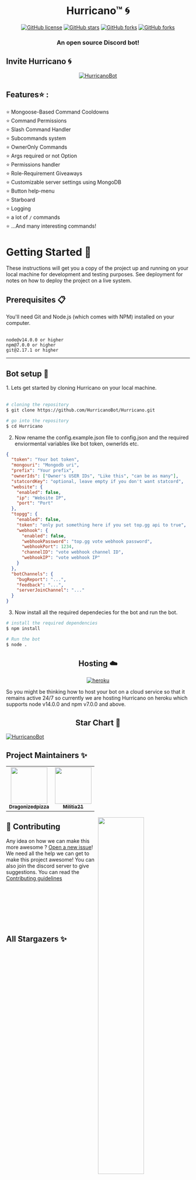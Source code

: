 <h1 align="center"> Hurricano™  🌀</h1>
<p align="center">
<a href="https://github.com/HurricanoBot/Hurricano/blob/main/LICENSE.md"><img alt="GitHub license" src="https://img.shields.io/github/license/HurricanoBot/Hurricano?style=for-the-badge"></a>
<a href="https://github.com/HurricanoBot/Hurricano/stargazers"><img alt="GitHub stars" src="https://img.shields.io/github/stars/HurricanoBot/Hurricano?style=for-the-badge"></a> 
<a href="https://github.com/HurricanoBot/Hurricano/network"><img alt="GitHub forks" src="https://img.shields.io/github/forks/HurricanoBot/Hurricano?style=for-the-badge"></a>
<a href="https://discord.gg/HdYnCvQTxk"><img alt="GitHub forks" src="https://img.shields.io/badge/Discord-7289DA?style=for-the-badge&logo=discord&logoColor=white"></a>
</p>
<h3 align="center">An open source Discord bot!</h3>

<h2>Invite Hurricano 🌀</h2>
<div align=center>

<a href="https://top.gg/bot/803169312827113483"></center>
<img src="https://top.gg/api/widget/803169312827113483.svg" alt="HurricanoBot"/>
</a>

</div>

<h2>Features⭐ :</h2>

⭐ Mongoose-Based Command Cooldowns
<br/>
⭐ Command Permissions
<br/>
⭐ Slash Command Handler
<br/>
⭐ Subcommands system
<br/>
⭐ OwnerOnly Commands
<br/>
⭐ Args required or not Option
<br/>
⭐ Permissions handler
<br/>
⭐ Role-Requirement Giveaways
<br/>
⭐ Customizable server settings using MongoDB
<br/>
⭐ Button help-menu
<br/>
⭐ Starboard
<br/>
⭐ Logging
<br/>
⭐ a lot of `/` commands
<br/>
⭐ ...And many interesting commands!

<h1> Getting Started  🚀</h1>

These instructions will get you a copy of the project up and running on your local machine for development and testing purposes. See deployment for notes on how to deploy the project on a live system.

<h2> Prerequisites 📋 </h2>
You'll need Git and Node.js (which comes with NPM) installed on your computer.
</br>
</br>

```
node@v14.0.0 or higher
npm@7.0.0 or higher
git@2.17.1 or higher
```

<hr>
<h2>Bot setup  🔧</h2>
1. Lets get started by cloning Hurricano on your local machine.
</br>
</br>

```bash
# cloning the repository
$ git clone https://github.com/HurricanoBot/Hurricano.git

# go into the repository
$ cd Hurricano

```

2. Now rename the config.example.json file to config.json and the required enviormental variables like bot token, ownerIds etc.

```json
{
  "token": "Your bot token",
  "mongouri": "Mongodb uri",
  "prefix": "Your prefix",
  "ownerIds": ["Owner's USER IDs", "Like this", "can be as many"],
  "statcordKey": "optional, leave empty if you don't want statcord",
  "website": {
    "enabled": false,
    "ip": "Website IP",
    "port": "Port"
  },
  "topgg": {
    "enabled": false,
    "token": "only put something here if you set top.gg api to true",
    "webhook": {
      "enabled": false,
      "webhookPassword": "top.gg vote webhook password",
      "webhookPort": 1234,
      "channelID": "vote webhook channel ID",
      "webhookIP": "vote webhook IP"
    }
  },
  "botChannels": {
    "bugReport": "...",
    "feedback": "...",
    "serverJoinChannel": "..."
  }
}
```

3. Now install all the required dependecies for the bot and run the bot.

```bash
# install the required dependencies
$ npm install

# Run the bot
$ node .
```

<h2 align="center"> Hosting ☁️</h2>
<p align="center">
<a href="https://heroku.com/"><img alt="heroku" src="https://img.shields.io/badge/Heroku-430098?style=for-the-badge&logo=heroku&logoColor=white"></a>
</p>
So you might be thinking how to host your bot on a cloud service so that it remains active 24/7 so currently we are hosting Hurricano on heroku which supports node v14.0.0 and npm v7.0.0 and above. 
<h2 align="center">Star Chart 🌟 </h2>
<a href="https://github.com/HurricanoBot/Hurricano/stargazers">
    <img src="https://starchart.cc/HurricanoBot/Hurricano.svg" alt="HurricanoBot"/>
</a>

## Project Maintainers ✨

<table>
  <tr>
    <td align="center"><a href="https://github.com/Dragonizedpizza"><img src="https://avatars.githubusercontent.com/u/70718540?v=4" width="100px;" alt=""/><br /><sub><b>Dragonizedpizza
</b></sub></a></td>
    <td align="center"><a href="https://github.com/Militia21"><img src="https://avatars.githubusercontent.com/u/70501605?v=4" width="100px;" alt=""/><br /><sub><b>Militia21</b></sub></a></td>
  </tr>
</table>
<img src="https://raw.githubusercontent.com/HurricanoBot/HurricanoImages/d0facab8f7e20042e5f1381525d6a80ada6e62e6/other/undraw_real_time_collaboration_c62i.svg" width="50%" align="right">
<h2>🤝 Contributing</h2> 

Any idea on how we can make this more awesome ? [Open a new issue](https://github.com/Hurricanobot/Hurricano/issues)! We need all the help we can get to make this project awesome! You can also join the discord server to give suggestions. You can read the [Contributing guidelines](CONTRIBUTING.md)

<br/>
<br/>
<br/>
<br/>
<br/>
<br/>

## All Stargazers ✨

[![Stargazers repo roster for @Hurricanobot/Hurricano](https://reporoster.com/stars/Hurricanobot/Hurricano)](https://github.com/Hurricanobot/Hurricano/stargazers)

## License 📝

Hurricano™ Bot is licensed under the GPL 3.0 license. See the file `LICENSE` for more information. If you plan to use any part of this source code in your own bot, We would be grateful if you would include some form of credit somewhere.
